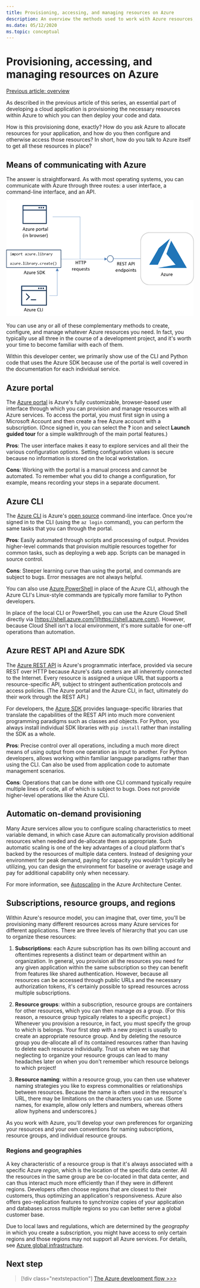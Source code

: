 ```yaml
---
title: Provisioning, accessing, and managing resources on Azure
description: An overview the methods used to work with Azure resources, including the Azure portal, the Azure CLI, and the Azure SDK.
ms.date: 05/12/2020
ms.topic: conceptual
---
```


# Provisioning, accessing, and managing resources on Azure

[Previous article: overview](cloud-development-overview.md)

As described in the previous article of this series, an essential part of developing a cloud application is provisioning the necessary resources within Azure to which you can then deploy your code and data.

How is this provisioning done, exactly? How do you ask Azure to allocate resources for your application, and how do you then configure and otherwise access those resources? In short, how do you talk to Azure itself to get all these resources in place?

## Means of communicating with Azure

The answer is straightforward. As with most operating systems, you can communicate with Azure through three routes: a user interface, a command-line interface, and an API.

![The different means of communicating with Azure to provision resources](media/cloud-development/communication-with-azure.png)

You can use any or all of these complementary methods to create, configure, and manage whatever Azure resources you need. In fact, you typically use all three in the course of a development project, and it's worth your time to become familiar with each of them.

Within this developer center, we primarily show use of the CLI and Python code that uses the Azure SDK because use of the portal is well covered in the documentation for each individual service.

## Azure portal

The [Azure portal](https://portal.azure.com) is Azure's fully customizable, browser-based user interface through which you can provision and manage resources with all Azure services. To access the portal, you must first sign in using a Microsoft Account and then create a free Azure account with a subscription. (Once signed in, you can select the **?** icon and select **Launch guided tour** for a simple walkthrough of the main portal features.)

**Pros**: The user interface makes it easy to explore services and all their the various configuration options. Setting configuration values is secure because no information is stored on the local workstation.

**Cons**: Working with the portal is a manual process and cannot be automated. To remember what you did to change a configuration, for example, means recording your steps in a separate document.

## Azure CLI

The [Azure CLI](/cli/azure/?view=azure-cli-latest) is Azure's [open source](https://github.com/Azure/azure-cli) command-line interface. Once you're signed in to the CLI (using the `az login` command), you can perform the same tasks that you can through the portal.
  
**Pros**: Easily automated through scripts and processing of output. Provides higher-level commands that provision multiple resources together for common tasks, such as deploying a web app. Scripts can be managed in source control.

**Cons**: Steeper learning curve than using the portal, and commands are subject to bugs. Error messages are not always helpful.

You can also use [Azure PowerShell](/powershell/) in place of the Azure CLI, although the Azure CLI's Linux-style commands are typically more familiar to Python developers.

In place of the local CLI or PowerShell, you can use the Azure Cloud Shell directly via [https://shell.azure.com/](https://shell.azure.com/). However, because Cloud Shell isn't a local environment, it's more suitable for one-off operations than automation.

## Azure REST API and Azure SDK

The [Azure REST API](/rest/api/?view=Azure) is Azure's programmatic interface, provided via secure REST over HTTP because Azure's data centers are all inherently connected to the Internet. Every resource is assigned a unique URL that supports a resource-specific API, subject to stringent authentication protocols and access policies. (The Azure portal and the Azure CLI, in fact, ultimately do their work through the REST API.)

For developers, the [Azure SDK](https://azure.microsoft.com/downloads/) provides language-specific libraries that translate the capabilities of the REST API into much more convenient programming paradigms such as classes and objects. For Python, you always install individual SDK libraries with `pip install` rather than installing the SDK as a whole.

**Pros**: Precise control over all operations, including a much more direct means of using output from one operation as input to another. For Python developers, allows working within familiar language paradigms rather than using the CLI. Can also be used from application code to automate management scenarios.
  
**Cons**: Operations that can be done with one CLI command typically require multiple lines of code, all of which is subject to bugs. Does not provide higher-level operations like the Azure CLI.

## Automatic on-demand provisioning

Many Azure services allow you to configure scaling characteristics to meet variable demand, in which case Azure can automatically provision additional resources when needed and de-allocate them as appropriate. Such automatic scaling is one of the key advantages of a cloud platform that's backed by the resources of multiple data centers. Instead of designing your environment for peak demand, paying for capacity you wouldn't typically be utilizing, you can design the environment for baseline or average usage and pay for additional capability only when necessary.

For more information, see [Autoscaling](/azure/architecture/best-practices/auto-scaling) in the Azure Architecture Center.

## Subscriptions, resource groups, and regions

Within Azure's resource model, you can imagine that, over time, you'll be provisioning many different resources across many Azure services for different applications. There are three levels of hierarchy that you can use to organize these resources:

1. **Subscriptions**: each Azure subscription has its own billing account and oftentimes represents a distinct team or department within an organization. In general, you provision all the resources you need for any given application within the same subscription so they can benefit from features like shared authentication. However, because all resources can be accessed through public URLs and the necessary authorization tokens, it's certainly possible to spread resources across multiple subscriptions.

1. **Resource groups**: within a subscription, resource groups are containers for other resources, which you can then manage *as* a group. (For this reason, a resource group typically relates to a specific project.) Whenever you provision a resource, in fact, you must specify the group to which is belongs. Your first step with a new project is usually to create an appropriate resource group. And by deleting the resource group you de-allocate all of its contained resources rather than having to delete each resource individually. Trust us when we say that neglecting to organize your resource groups can lead to many headaches later on when you don't remember which resource belongs to which project!

1. **Resource naming**: within a resource group, you can then use whatever naming strategies you like to express commonalities or relationships between resources. Because the name is often used in the resource's URL, there may be limitations on the characters you can use. (Some names, for example, allow only letters and numbers, whereas others allow hyphens and underscores.)

As you work with Azure, you'll develop your own preferences for organizing your resources and your own conventions for naming subscriptions, resource groups, and individual resource groups.

### Regions and geographies

A key characteristic of a resource group is that it's always associated with a specific Azure *region*, which is the location of the specific data center. All the resources in the same group are be co-located in that data center, and can thus interact much more efficiently than if they were in different regions. Developers often choose regions that are closest to their customers, thus optimizing an application's responsiveness. Azure also offers geo-replication features to synchronize copies of your application and databases across multiple regions so you can better serve a global customer base.

Due to local laws and regulations, which are determined by the *geography* in which you create a subscription, you might have access to only certain regions and those regions may not support all Azure services. For details, see [Azure global infrastructure](https://azure.microsoft.com/global-infrastructure/).

## Next step

> [!div class="nextstepaction"]
> [The Azure development flow >>>](cloud-development-flow.md)
